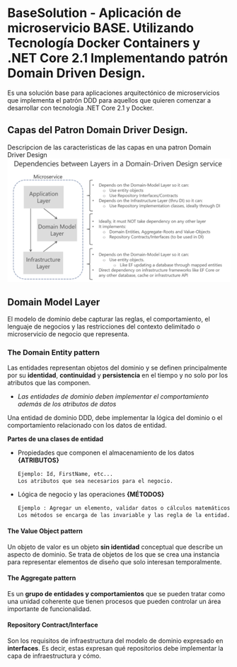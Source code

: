 # BaseSolution - Aplicación de microservicio BASE. Utilizando Tecnología Docker Containers y .NET Core 2.1 Implementando patrón Domain Driven Design.
Es una solución base para aplicaciones arquitectónico de microservicios que implementa el patrón DDD para aquellos que quieren comenzar a desarrollar con tecnología .NET Core 2.1 y Docker.
## Capas del Patron Domain Driver Design.
Descripcion de las caracteristicas de las capas en una patron Domain Driver Design
![Patron DDD](https://github.com/JohanVillegas/BaseSolution/blob/master/img/ddd.png) 

## Domain Model Layer
El modelo de dominio debe capturar las reglas, el comportamiento, el lenguaje de negocios y las restricciones del contexto delimitado o microservicio de negocio que representa.

### The Domain Entity pattern
Las entidades representan objetos del dominio y se definen principalmente por su **identidad**, **continuidad** y **persistencia** en el tiempo y no solo por los atributos que las componen.

  - *Las entidades de dominio deben implementar el comportamiento además de los atributos de datos*
  
  Una entidad de dominio DDD, debe implementar la lógica del dominio o el comportamiento relacionado con los datos de entidad.

  **Partes de una clases de entidad**
  - Propiedades que componen el almacenamiento de los datos **{ATRIBUTOS}**
  
    ```
    Ejemplo: Id, FirstName, etc...
    Los atributos que sea necesarios para el negocio.
    ```

  - Lógica de negocio y las operaciones **{MÉTODOS}**

    ```
    Ejemplo : Agregar un elemento, validar datos o cálculos matemáticos
    Los métodos se encarga de las invariable y las regla de la entidad.
    ```

#### The Value Object pattern
Un objeto de valor es un objeto **sin identidad** conceptual que describe un aspecto de dominio. Se trata de objetos de los que se crea una instancia para representar elementos de diseño que solo interesan temporalmente. 

#### The Aggregate pattern
Es un **grupo de entidades y comportamientos** que se pueden tratar como una unidad coherente que tienen procesos que pueden controlar un área importante de funcionalidad.

#### Repository Contract/Interface
Son los requisitos de infraestructura del modelo de dominio expresado en **interfaces**. Es decir, estas expresan qué repositorios debe implementar la capa de infraestructura y cómo. 
